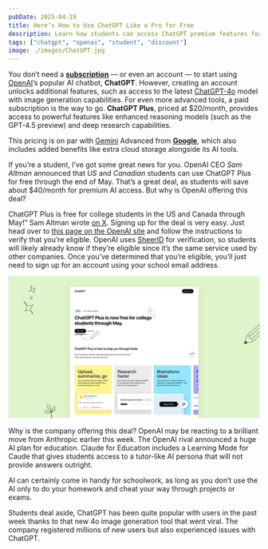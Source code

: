 ```yaml
---
pubDate: 2025-04-19
title: Here’s How to Use ChatGPT Like a Pro for Free
description: Learn how students can access ChatGPT premium features for free and boost productivity, learning, and research—without paying a cent.
tags: ["chatgpt", "openai", "student", "discount"]
image: ./images/ChatGPT.jpg
---
```


You don’t need a [**subscription**](https://openai.com/chatgpt/pricing/) — or even an account — to start using [OpenAI](https://openai.com/)’s popular AI chatbot, **ChatGPT**. However, creating an account unlocks additional features, such as access to the latest [ChatGPT-4o](https://openai.com/index/introducing-o3-and-o4-mini/) model with image generation capabilities. For even more advanced tools, a paid subscription is the way to go. **ChatGPT Plus**, priced at $20/month, provides access to powerful features like enhanced reasoning models (such as the GPT-4.5 preview) and deep research capabilities.

This pricing is on par with [Gemini](https://gemini.google.com/app?hl=en-US) Advanced from [**Google**](https://www.google.com/), which also includes added benefits like extra cloud storage alongside its AI tools.

If you’re a student, I’ve got some great news for you. OpenAI CEO _Sam Altman_ announced that _US_ and _Canadian_ students can use ChatGPT Plus for free through the end of May. That’s a great deal, as students will save about $40/month for premium AI access. But why is OpenAI offering this deal?

ChatGPT Plus is free for college students in the US and Canada through May!” Sam Altman wrote [on X](https://xcancel.com/sama/status/1907862982765457603). Signing up for the deal is very easy. Just head over to [this page on the OpenAI site](https://help.openai.com/en/articles/10968654-student-discounts-for-chatgpt-plus-us-canada) and follow the instructions to verify that you’re eligible. OpenAI uses [SheerID](https://shop.sheerid.com/studentdeals/) for verification, so students will likely already know if they’re eligible since it’s the same service used by other companies. Once you’ve determined that you’re eligible, you’ll just need to sign up for an account using your school email address.

![gptaccess](./images/landing-page.jpg)

Why is the company offering this deal? OpenAI may be reacting to a brilliant move from Anthropic earlier this week. The OpenAI rival announced a huge AI plan for education. Claude for Education includes a Learning Mode for Caude that gives students access to a tutor-like AI persona that will not provide answers outright.

AI can certainly come in handy for schoolwork, as long as you don’t use the AI only to do your homework and cheat your way through projects or exams.

Students deal aside, ChatGPT has been quite popular with users in the past week thanks to that new 4o image generation tool that went viral. The company registered millions of new users but also experienced issues with ChatGPT.
